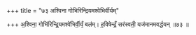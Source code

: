 +++
title = "७३ अश्विना गोभिरिन्द्रियमश्वेभिर्वीर्यम्"

+++
अ॒श्विना॒ गोभि॑रिन्द्रि॒यमश्वे॑भिर्वी॒र्यं᳕ बल॑म्। ह॒विषेन्द्रँ॒ सर॑स्वती॒ यज॑मानमवर्द्धयन् ॥७३ ॥